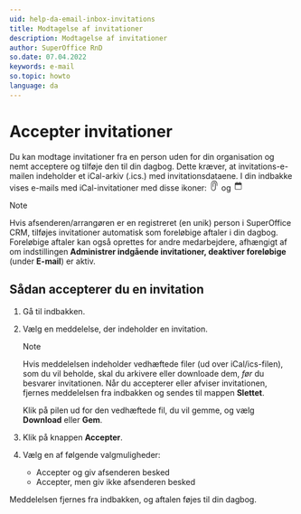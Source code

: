 ```yaml
---
uid: help-da-email-inbox-invitations
title: Modtagelse af invitationer
description: Modtagelse af invitationer
author: SuperOffice RnD
so.date: 07.04.2022
keywords: e-mail
so.topic: howto
language: da
---
```


# Accepter invitationer

Du kan modtage invitationer fra en person uden for din organisation og nemt acceptere og tilføje den til din dagbog. Dette kræver, at invitations-e-mailen indeholder et iCal-arkiv (.ics.) med invitationsdataene. I din indbakke vises e-mails med iCal-invitationer med disse ikoner: ![ikon][img1] og ![ikon][img2]

> [!NOTE]
> Hvis afsenderen/arrangøren er en registreret (en unik) person i SuperOffice CRM, tilføjes invitationer automatisk som foreløbige aftaler i din dagbog. Foreløbige aftaler kan også oprettes for andre medarbejdere, afhængigt af om indstillingen **Administrer indgående invitationer, deaktiver foreløbige** (under **E-mail**) er aktiv.

## Sådan accepterer du en invitation

1. Gå til indbakken.

2. Vælg en meddelelse, der indeholder en invitation.

    > [!NOTE]
    > Hvis meddelelsen indeholder vedhæftede filer (ud over iCal/ics-filen), som du vil beholde, skal du arkivere eller downloade dem, *før* du besvarer invitationen. Når du accepterer eller afviser invitationen, fjernes meddelelsen fra indbakken og sendes til mappen **Slettet**.
    >
    > Klik på pilen ud for den vedhæftede fil, du vil gemme, og vælg **Download** eller **Gem**.

3. Klik på knappen **Accepter**.

4. Vælg en af følgende valgmuligheder:

    * Accepter og giv afsenderen besked
    * Accepter, men giv ikke afsenderen besked

Meddelelsen fjernes fra indbakken, og aftalen føjes til din dagbog.

<!-- Referenced links -->

<!-- Referenced images -->
[img1]: ../../../../../common/icons/attachments-black.png
[img2]: ../../../../../common/icons/appointments-black.png
